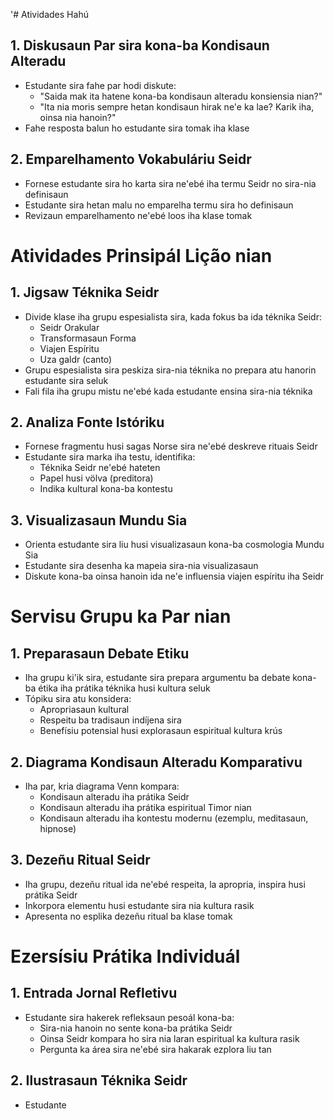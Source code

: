 '# Atividades Hahú

## 1. Diskusaun Par sira kona-ba Kondisaun Alteradu
- Estudante sira fahe par hodi diskute:
  * "Saida mak ita hatene kona-ba kondisaun alteradu konsiensia nian?"
  * "Ita nia moris sempre hetan kondisaun hirak ne'e ka lae? Karik iha, oinsa nia hanoin?"
- Fahe resposta balun ho estudante sira tomak iha klase

## 2. Emparelhamento Vokabuláriu Seidr
- Fornese estudante sira ho karta sira ne'ebé iha termu Seidr no sira-nia definisaun
- Estudante sira hetan malu no emparelha termu sira ho definisaun
- Revizaun emparelhamento ne'ebé loos iha klase tomak

# Atividades Prinsipál Lição nian

## 1. Jigsaw Téknika Seidr
- Divide klase iha grupu espesialista sira, kada fokus ba ida téknika Seidr:
  * Seidr Orakular
  * Transformasaun Forma
  * Viajen Espíritu
  * Uza galdr (canto)
- Grupu espesialista sira peskiza sira-nia téknika no prepara atu hanorin estudante sira seluk
- Fali fila iha grupu mistu ne'ebé kada estudante ensina sira-nia téknika

## 2. Analiza Fonte Istóriku
- Fornese fragmentu husi sagas Norse sira ne'ebé deskreve rituais Seidr
- Estudante sira marka iha testu, identifika:
  * Téknika Seidr ne'ebé hateten
  * Papel husi völva (preditora)
  * Indika kultural kona-ba kontestu

## 3. Visualizasaun Mundu Sia
- Orienta estudante sira liu husi visualizasaun kona-ba cosmologia Mundu Sia
- Estudante sira desenha ka mapeia sira-nia visualizasaun
- Diskute kona-ba oinsa hanoin ida ne'e influensia viajen espíritu iha Seidr

# Servisu Grupu ka Par nian

## 1. Preparasaun Debate Etiku
- Iha grupu ki'ik sira, estudante sira prepara argumentu ba debate kona-ba étika iha prátika téknika husi kultura seluk
- Tópiku sira atu konsidera:
  * Apropriasaun kultural
  * Respeitu ba tradisaun indíjena sira
  * Benefísiu potensial husi explorasaun espiritual kultura krús

## 2. Diagrama Kondisaun Alteradu Komparativu
- Iha par, kria diagrama Venn kompara:
  * Kondisaun alteradu iha prátika Seidr
  * Kondisaun alteradu iha prátika espiritual Timor nian
  * Kondisaun alteradu iha kontestu modernu (ezemplu, meditasaun, hipnose)

## 3. Dezeñu Ritual Seidr
- Iha grupu, dezeñu ritual ida ne'ebé respeita, la apropria, inspira husi prátika Seidr
- Inkorpora elementu husi estudante sira nia kultura rasik
- Apresenta no esplika dezeñu ritual ba klase tomak

# Ezersísiu Prátika Individuál

## 1. Entrada Jornal Refletivu
- Estudante sira hakerek refleksaun pesoál kona-ba:
  * Sira-nia hanoin no sente kona-ba prátika Seidr
  * Oinsa Seidr kompara ho sira nia laran espiritual ka kultura rasik
  * Pergunta ka área sira ne'ebé sira hakarak ezplora liu tan

## 2. Ilustrasaun Téknika Seidr
- Estudante